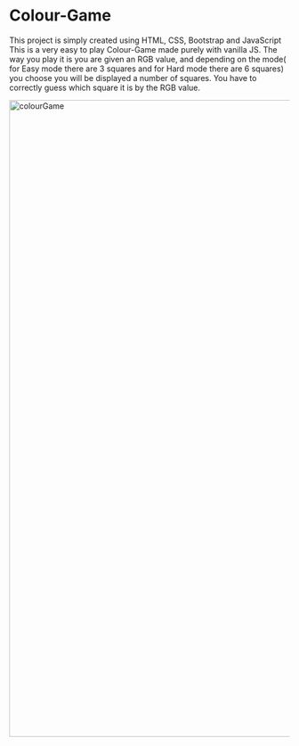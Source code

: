 # Colour-Game
This project is simply created using HTML, CSS, Bootstrap and JavaScript
This is a very easy to play Colour-Game made purely with vanilla JS. The way you play it is you are given an RGB value, and depending on the mode( for Easy mode there are 3 squares and for Hard mode there are 6 squares) you choose you will be displayed a number of squares. You have to correctly guess which square it is by the RGB value. 

<img width="1143" alt="colourGame" src="https://user-images.githubusercontent.com/54267395/88255772-f133e880-ccd6-11ea-894b-f0cccce05beb.png">

